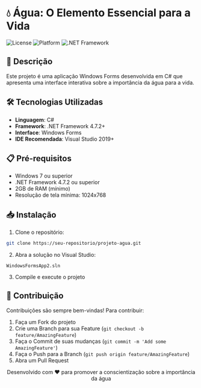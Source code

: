 # 💧 Água: O Elemento Essencial para a Vida

![License](https://img.shields.io/badge/license-MIT-blue.svg)
![Platform](https://img.shields.io/badge/platform-Windows-lightgrey.svg)
![.NET Framework](https://img.shields.io/badge/.NET%20Framework-4.7.2+-orange.svg)

## 📝 Descrição
Este projeto é uma aplicação Windows Forms desenvolvida em C# que apresenta uma interface interativa sobre a importância da água para a vida. 

## 🛠️ Tecnologias Utilizadas

- **Linguagem**: C#
- **Framework**: .NET Framework 4.7.2+
- **Interface**: Windows Forms
- **IDE Recomendada**: Visual Studio 2019+

## 📋 Pré-requisitos

- Windows 7 ou superior
- .NET Framework 4.7.2 ou superior
- 2GB de RAM (mínimo)
- Resolução de tela mínima: 1024x768

## 📥 Instalação

1. Clone o repositório:
```bash
git clone https://seu-repositorio/projeto-agua.git
```

2. Abra a solução no Visual Studio:
```
WindowsFormsApp2.sln
```

3. Compile e execute o projeto



## 🤝 Contribuição

Contribuições são sempre bem-vindas! Para contribuir:

1. Faça um Fork do projeto
2. Crie uma Branch para sua Feature (`git checkout -b feature/AmazingFeature`)
3. Faça o Commit de suas mudanças (`git commit -m 'Add some AmazingFeature'`)
4. Faça o Push para a Branch (`git push origin feature/AmazingFeature`)
5. Abra um Pull Request



<p align="center">
  Desenvolvido com ❤️ para promover a conscientização sobre a importância da água
</p>

